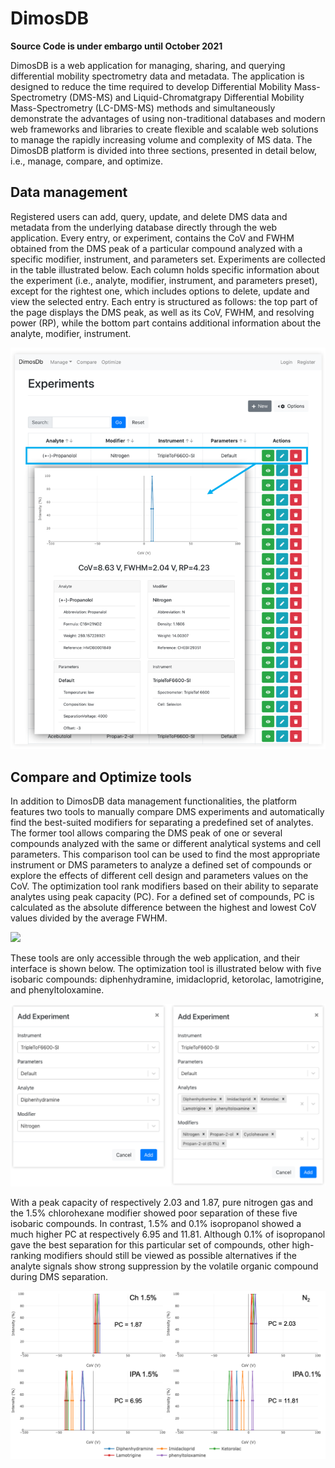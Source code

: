 # DimosDB

**Source Code is under embargo until October 2021**

DimosDB is a web application for managing, sharing, and querying differential mobility spectrometry data and metadata. The application is designed to reduce the time required to develop Differential Mobility Mass-Spectrometry (DMS-MS) and  Liquid-Chromatgrapy Differential Mobility Mass-Spectrometry (LC-DMS-MS) methods and simultaneously demonstrate the advantages of using non-traditional databases and modern web frameworks and libraries to create flexible and scalable web solutions to manage the rapidly increasing volume and complexity of MS data. The DimosDB platform is divided into three sections, presented in detail below, i.e., manage, compare, and optimize.


## Data management

Registered users can add, query, update, and delete DMS data and metadata from the underlying database directly through the web application. Every entry, or experiment, contains the CoV and FWHM obtained from the DMS peak of a particular compound analyzed with a specific modifier, instrument, and parameters set. Experiments are collected in the table illustrated below. Each column holds specific information about the experiment (i.e., analyte, modifier, instrument, and parameters preset), except for the rightest one, which includes options to delete, update and view the selected entry. Each entry is structured as follows: the top part of the page displays the DMS peak, as well as its CoV, FWHM, and resolving power (RP), while the bottom part contains additional information about the analyte, modifier, instrument.

![alt text](https://github.com/strickert/DimosDB/blob/main/figure_05.png)

## Compare and Optimize tools

In addition to DimosDB data management functionalities, the platform features two tools to manually compare DMS experiments and automatically find the best-suited modifiers for separating a predefined set of analytes. The former tool allows comparing the DMS peak of one or several compounds analyzed with the same or different analytical systems and cell parameters. This comparison tool can be used to find the most appropriate instrument or DMS parameters to analyze a defined set of compounds or explore the effects of different cell design and parameters values on the CoV. The optimization tool rank modifiers based on their ability to separate analytes using peak capacity (PC). For a defined set of compounds, PC is calculated as the absolute difference between the highest and lowest CoV values divided by the average FWHM.

<img src="https://render.githubusercontent.com/render/math?math=\Large PC = \frac{\left | CoV_{max} - CoV_{max} \right |}{\frac{1}{n}\sum_{i-1}^{n}FWHM_{i}}">


These tools are only accessible through the web application, and their interface is shown below. The optimization tool is illustrated below with five isobaric compounds: diphenhydramine, imidacloprid, ketorolac, lamotrigine, and phenyltoloxamine.

![alt text](https://github.com/strickert/DimosDB/blob/main/figure_06.png)

With a peak capacity of respectively 2.03 and 1.87, pure nitrogen gas and the 1.5\% chlorohexane modifier showed poor separation of these five isobaric compounds. In contrast, 1.5\% and 0.1\% isopropanol showed a much higher PC at respectively 6.95 and 11.81. Although 0.1\% of isopropanol gave the best separation for this particular set of compounds, other high-ranking modifiers should still be viewed as possible alternatives if the analyte signals show strong suppression by the volatile organic compound during DMS separation.

![alt text](https://github.com/strickert/DimosDB/blob/main/figure_07.png)
